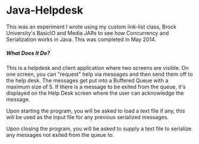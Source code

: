 # Java-Helpdesk

This was an experiment I wrote using my custom link-list class, Brock University's BasicIO and Media JARs 
to see how Concurrency and Serialization works in Java. This was completed in May 2014.

##### What Does It Do?
This is a helpdesk and client application where two screens are visible. On one screen, you can "request" help via messages and then send them off to the help desk. The messages get put into a Buffered Queue with a maximum size of 5. If there is a message to be exited from the queue, it's displayed on the Help Desk screen where the user can acknowledge the message.

Upon starting the program, you will be asked to load a text file if any, this will be used as the input file for any previous serialized messages.

Upon closing the program, you will be asked to supply a text file to serialize any messages not exited from the queue to.
